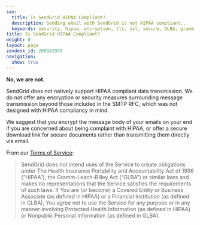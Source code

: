 ```yaml
---
seo:
  title: Is SendGrid HIPAA Compliant?
  description: Sending email with SendGrid is not HIPAA compliant...
  keywords: security, hipaa, encryption, tls, ssl, secure, GLBA, gramm leach, bliley, act, health, law
title: Is SendGrid HIPAA Compliant?
weight: 0
layout: page
zendesk_id: 200182978
navigation:
  show: true
---
```


 **No, we are not.**

SendGrid does not natively support HIPAA compliant data transmission. We do not offer any  encryption or security measures surrounding message transmission beyond those included in the SMTP RFC, which was not designed with HIPAA compliancy in mind.

We suggest that you encrypt the message body of your emails on your end if you are concerned about being complaint with HIPAA, or offer a secure download link for secure documents rather than transmitting them directly via email.

From our [Terms of Service](https://sendgrid.com/policies/tos/): 

>SendGrid does not intend uses of the Service to create obligations under The Health Insurance Portability and Accountability Act of 1996 (“HIPAA”), the Gramm-Leach-Bliley Act (“GLBA”) or similar laws and makes no representations that the Service satisfies the requirements of such laws. If You are (or become) a Covered Entity or Business Associate (as defined in HIPAA) or a Financial Institution (as defined in GLBA), You agree not to use the Service for any purpose or in any manner involving Protected Health Information (as defined in HIPAA) or Nonpublic Personal Information (as defined in GLBA).
